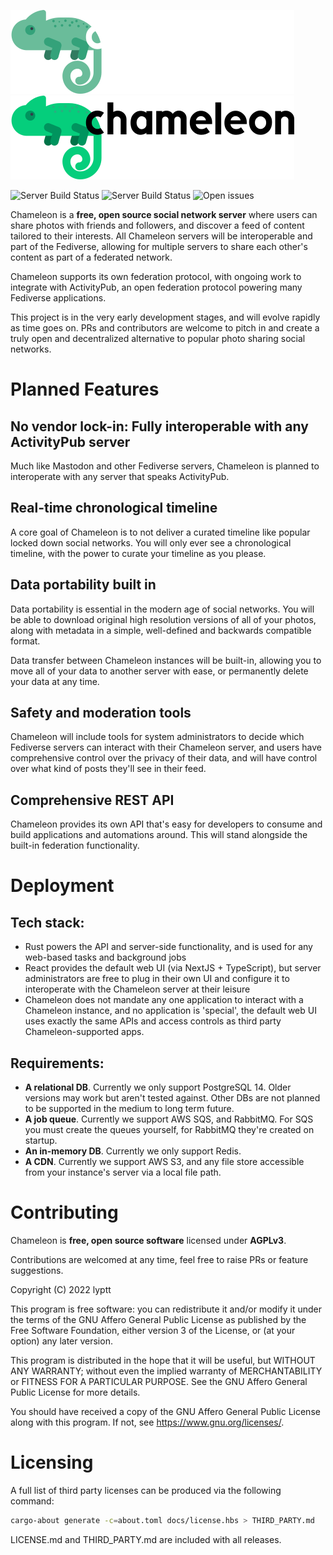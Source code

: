 ![Chameleon](./public/static/images/logo-dark.svg#gh-dark-mode-only)
![Chameleon](./public/static/images/logo-light.svg#gh-light-mode-only)

![Server Build Status](https://img.shields.io/github/actions/workflow/status/lyptt/chameleon/ci.yml?label=server%20build) ![Server Build Status](https://img.shields.io/github/actions/workflow/status/lyptt/chameleon/ci-web.yml?label=ui%20build) ![Open issues](https://img.shields.io/github/issues-raw/lyptt/chameleon?color=%2300cc00)

Chameleon is a **free, open source social network server** where users can share photos with friends and followers, and discover a feed of content tailored to their interests. All Chameleon servers will be interoperable and part of the Fediverse, allowing for multiple servers to share each other's content as part of a federated network.

Chameleon supports its own federation protocol, with ongoing work to integrate with ActivityPub, an open federation protocol powering many Fediverse applications.

This project is in the very early development stages, and will evolve rapidly as time goes on. PRs and contributors are welcome to pitch in and create a truly open and decentralized alternative to popular photo sharing social networks.

# Planned Features

## No vendor lock-in: Fully interoperable with any ActivityPub server

Much like Mastodon and other Fediverse servers, Chameleon is planned to interoperate with any server that speaks ActivityPub.

## Real-time chronological timeline

A core goal of Chameleon is to not deliver a curated timeline like popular locked down social networks. You will only ever see a chronological timeline, with the power to curate your timeline as you please.

## Data portability built in

Data portability is essential in the modern age of social networks. You will be able to download original high resolution versions of all of your photos, along with metadata in a simple, well-defined and backwards compatible format.

Data transfer between Chameleon instances will be built-in, allowing you to move all of your data to another server with ease, or permanently delete your data at any time.

## Safety and moderation tools

Chameleon will include tools for system administrators to decide which Fediverse servers can interact with their Chameleon server, and users have comprehensive control over the privacy of their data, and will have control over what kind of posts they'll see in their feed.

## Comprehensive REST API

Chameleon provides its own API that's easy for developers to consume and build applications and automations around. This will stand alongside the built-in federation functionality.

# Deployment

## Tech stack:

- Rust powers the API and server-side functionality, and is used for any web-based tasks and background jobs
- React provides the default web UI (via NextJS + TypeScript), but server administrators are free to plug in their own UI and configure it to interoperate with the Chameleon server at their leisure
- Chameleon does not mandate any one application to interact with a Chameleon instance, and no application is 'special', the default web UI uses exactly the same APIs and access controls as third party Chameleon-supported apps.

## Requirements:

- **A relational DB**. Currently we only support PostgreSQL 14. Older versions may work but aren't tested against. Other DBs are not planned to be supported in the medium to long term future.
- **A job queue**. Currently we support AWS SQS, and RabbitMQ. For SQS you must create the queues yourself, for RabbitMQ they're created on startup.
- **An in-memory DB**. Currently we only support Redis.
- **A CDN**. Currently we support AWS S3, and any file store accessible from your instance's server via a local file path.

# Contributing

Chameleon is **free, open source software** licensed under **AGPLv3**.

Contributions are welcomed at any time, feel free to raise PRs or feature suggestions.

Copyright (C) 2022 lyptt

This program is free software: you can redistribute it and/or modify it under the terms of the GNU Affero General Public License as published by the Free Software Foundation, either version 3 of the License, or (at your option) any later version.

This program is distributed in the hope that it will be useful, but WITHOUT ANY WARRANTY; without even the implied warranty of MERCHANTABILITY or FITNESS FOR A PARTICULAR PURPOSE. See the GNU Affero General Public License for more details.

You should have received a copy of the GNU Affero General Public License along with this program. If not, see https://www.gnu.org/licenses/.

# Licensing

A full list of third party licenses can be produced via the following command:

```bash
cargo-about generate -c=about.toml docs/license.hbs > THIRD_PARTY.md
```

LICENSE.md and THIRD_PARTY.md are included with all releases.
